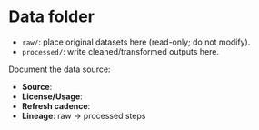 # Data folder

- `raw/`: place original datasets here (read-only; do not modify).
- `processed/`: write cleaned/transformed outputs here.

Document the data source:
- **Source**: <URL or reference>
- **License/Usage**: <terms>
- **Refresh cadence**: <how often>
- **Lineage**: raw → processed steps

